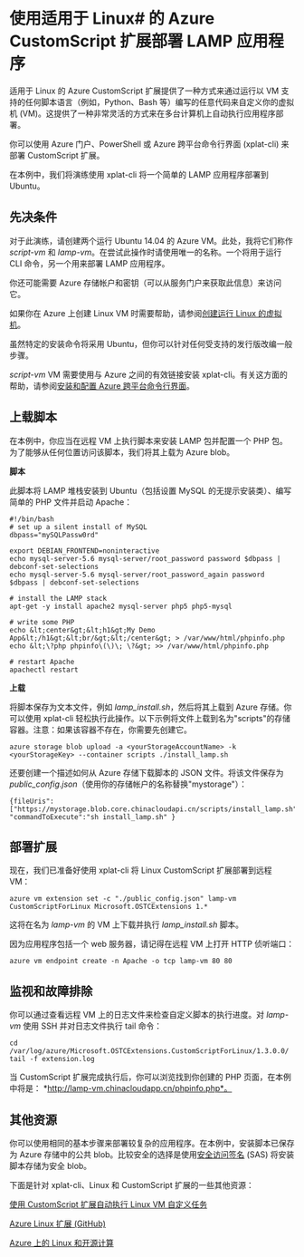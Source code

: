 ﻿<properties
	pageTitle="使用 Azure CustomScript Extension 部署 Linux 应用程序"
	description="了解如何使用 Azure CustomScript 扩展在 Linux 虚拟机上部署应用程序"
	editor="tysonn"
	manager="timlt"
	documentationCenter=""
	services=""
	authors="gbowerman"/>
<tags ms.service=""
    ms.date="02/23/2015"
    wacn.date="04/15/2015"
    />

# 使用适用于 Linux# 的 Azure CustomScript 扩展部署 LAMP 应用程序

适用于 Linux 的 Azure CustomScript 扩展提供了一种方式来通过运行以 VM 支持的任何脚本语言（例如，Python、Bash 等）编写的任意代码来自定义你的虚拟机 (VM)。这提供了一种非常灵活的方式来在多台计算机上自动执行应用程序部署。

你可以使用 Azure 门户、PowerShell 或 Azure 跨平台命令行界面 (xplat-cli) 来部署 CustomScript 扩展。

在本例中，我们将演练使用 xplat-cli 将一个简单的 LAMP 应用程序部署到 Ubuntu。

## 先决条件

对于此演练，请创建两个运行 Ubuntu 14.04 的 Azure VM。此处，我将它们称作  *script-vm* 和  *lamp-vm*。在尝试此操作时请使用唯一的名称。一个将用于运行 CLI 命令，另一个用来部署 LAMP 应用程序。

你还可能需要 Azure 存储帐户和密钥（可以从服务门户来获取此信息）来访问它。

如果你在 Azure 上创建 Linux VM 时需要帮助，请参阅[创建运行 Linux 的虚拟机](/documentation/articles/virtual-machines-linux-tutorial)。

虽然特定的安装命令将采用 Ubuntu，但你可以针对任何受支持的发行版改编一般步骤。

 *script-vm* VM 需要使用与 Azure 之间的有效链接安装 xplat-cli。有关这方面的帮助，请参阅[安装和配置 Azure 跨平台命令行界面](/documentation/articles/xplat-cli)。

## 上载脚本

在本例中，你应当在远程 VM 上执行脚本来安装 LAMP 包并配置一个 PHP 包。为了能够从任何位置访问该脚本，我们将其上载为 Azure blob。

**脚本**

此脚本将 LAMP 堆栈安装到 Ubuntu（包括设置 MySQL 的无提示安装类）、编写简单的 PHP 文件并启动 Apache：

	#!/bin/bash
	# set up a silent install of MySQL
	dbpass="mySQLPassw0rd"

	export DEBIAN_FRONTEND=noninteractive
	echo mysql-server-5.6 mysql-server/root_password password $dbpass | debconf-set-selections
	echo mysql-server-5.6 mysql-server/root_password_again password $dbpass | debconf-set-selections

	# install the LAMP stack
	apt-get -y install apache2 mysql-server php5 php5-mysql  

	# write some PHP
	echo &lt;center&gt;&lt;h1&gt;My Demo App&lt;/h1&gt;&lt;br/&gt;&lt;/center&gt; > /var/www/html/phpinfo.php
	echo &lt;\?php phpinfo\(\)\; \?&gt; >> /var/www/html/phpinfo.php

	# restart Apache
	apachectl restart

**上载**

将脚本保存为文本文件，例如  *lamp_install.sh*，然后将其上载到 Azure 存储。你可以使用 xplat-cli 轻松执行此操作。以下示例将文件上载到名为"scripts"的存储容器。注意：如果该容器不存在，你需要先创建它。

    azure storage blob upload -a <yourStorageAccountName> -k <yourStorageKey> --container scripts ./install_lamp.sh

还要创建一个描述如何从 Azure 存储下载脚本的 JSON 文件。将该文件保存为  *public_config.json*（使用你的存储帐户的名称替换"mystorage"）：

    {fileUris":["https://mystorage.blob.core.chinacloudapi.cn/scripts/install_lamp.sh"], "commandToExecute":"sh install_lamp.sh" }


## 部署扩展

现在，我们已准备好使用 xplat-cli 将 Linux CustomScript 扩展部署到远程 VM：

    azure vm extension set -c "./public_config.json" lamp-vm CustomScriptForLinux Microsoft.OSTCExtensions 1.*

这将在名为  *lamp-vm* 的 VM 上下载并执行  *lamp_install.sh* 脚本。

因为应用程序包括一个 web 服务器，请记得在远程 VM 上打开 HTTP 侦听端口：

    azure vm endpoint create -n Apache -o tcp lamp-vm 80 80

## 监视和故障排除

你可以通过查看远程 VM 上的日志文件来检查自定义脚本的执行进度。对  *lamp-vm* 使用 SSH 并对日志文件执行 tail 命令：

    cd /var/log/azure/Microsoft.OSTCExtensions.CustomScriptForLinux/1.3.0.0/
    tail -f extension.log

当 CustomScript 扩展完成执行后，你可以浏览找到你创建的 PHP 页面，在本例中将是： *http://lamp-vm.chinacloudapp.cn/phpinfo.php*。

## 其他资源

你可以使用相同的基本步骤来部署较复杂的应用程序。在本例中，安装脚本已保存为 Azure 存储中的公共 blob。比较安全的选择是使用[安全访问签名](https://msdn.microsoft.com/zh-cn/library/azure/ee395415.aspx) (SAS) 将安装脚本存储为安全 blob。

下面是针对 xplat-cli、Linux 和 CustomScript 扩展的一些其他资源：

[使用 CustomScript 扩展自动执行 Linux VM 自定义任务](http://azure.microsoft.com/blog/2014/08/20/automate-linux-vm-customization-tasks-using-customscript-extension)

[Azure Linux 扩展 (GitHub)](https://github.com/Azure/azure-linux-extensions)

[Azure 上的 Linux 和开源计算](/documentation/articles/virtual-machines-linux-opensource)

<!--HONumber=50-->